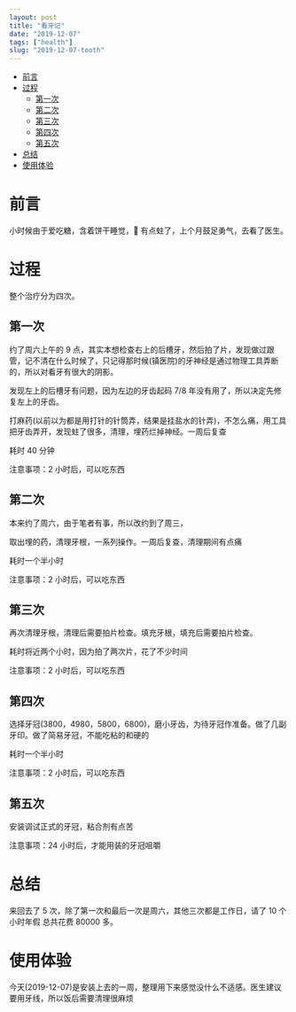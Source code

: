 ```yaml
---
layout: post
title: "看牙记"
date: "2019-12-07"
tags: ["health"]
slug: "2019-12-07-tooth"
---
```


<!-- vim-markdown-toc Redcarpet -->

* [前言](#前言)
* [过程](#过程)
    * [第一次](#第一次)
    * [第二次](#第二次)
    * [第三次](#第三次)
    * [第四次](#第四次)
    * [第五次](#第五次)
* [总结](#总结)
* [使用体验](#使用体验)

<!-- vim-markdown-toc -->

# 前言

小时候由于爱吃糖，含着饼干睡觉，🦷 有点蛀了，上个月鼓足勇气，去看了医生。

# 过程

整个治疗分为四次。

## 第一次

约了周六上午的 9 点，其实本想检查右上的后槽牙，然后拍了片，发现做过跟管，记不清在什么时候了，只记得那时候(镇医院)的牙神经是通过物理工具弄断的，所以对看牙有很大的阴影。

发现左上的后槽牙有问题，因为左边的牙齿起码 7/8 年没有用了，所以决定先修复左上的牙齿。

打麻药(以前以为都是用打针的针筒弄，结果是挂盐水的针弄)，不怎么痛，用工具把牙齿弄开，发现蛀了很多，清理，埋药烂掉神经。一周后复查

耗时 40 分钟

注意事项：2 小时后，可以吃东西

## 第二次

本来约了周六，由于笔者有事，所以改约到了周三，

取出埋的药，清理牙根，一系列操作。一周后复查，清理期间有点痛

耗时一个半小时

注意事项：2 小时后，可以吃东西

## 第三次

再次清理牙根，清理后需要拍片检查。填充牙根，填充后需要拍片检查。

耗时将近两个小时，因为拍了两次片，花了不少时间

注意事项：2 小时后，可以吃东西

## 第四次

选择牙冠(3800，4980，5800，6800)，磨小牙齿，为待牙冠作准备。做了几副牙印。做了简易牙冠，不能吃粘的和硬的

耗时一个半小时

注意事项：2 小时后，可以吃东西

## 第五次

安装调试正式的牙冠，粘合剂有点苦

注意事项：24 小时后，才能用装的牙冠咀嚼

# 总结

来回去了 5 次，除了第一次和最后一次是周六，其他三次都是工作日，请了 10 个小时年假
总共花费 80000 多。

# 使用体验

今天(2019-12-07)是安装上去的一周，整理用下来感觉没什么不适感。医生建议要用牙线，所以饭后需要清理很麻烦
